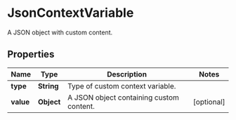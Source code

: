 

# JsonContextVariable

A JSON object with custom content.

## Properties

| Name | Type | Description | Notes |
|------------ | ------------- | ------------- | -------------|
|**type** | **String** | Type of custom context variable. |  |
|**value** | **Object** | A JSON object containing custom content. |  [optional] |



